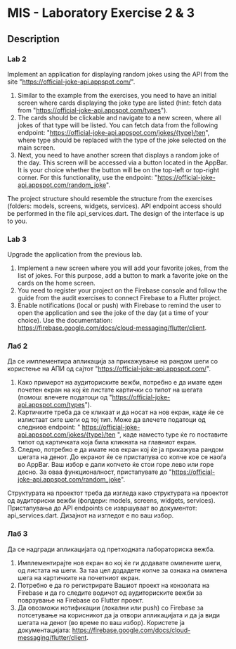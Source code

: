 # MIS - Laboratory Exercise 2 & 3

## Description

### Lab 2

Implement an application for displaying random jokes using the API from the site "https://official-joke-api.appspot.com/".

1. Similar to the example from the exercises, you need to have an initial screen where cards displaying the joke type are listed (hint: fetch data from "https://official-joke-api.appspot.com/types").
2. The cards should be clickable and navigate to a new screen, where all jokes of that type will be listed. You can fetch data from the following endpoint: "https://official-joke-api.appspot.com/jokes/{type}/ten", where type should be replaced with the type of the joke selected on the main screen.
3. Next, you need to have another screen that displays a random joke of the day. This screen will be accessed via a button located in the AppBar. It is your choice whether the button will be on the top-left or top-right corner. For this functionality, use the endpoint: "https://official-joke-api.appspot.com/random_joke".

The project structure should resemble the structure from the exercises (folders: models, screens, widgets, services). API endpoint access should be performed in the file api_services.dart. The design of the interface is up to you.

### Lab 3

Upgrade the application from the previous lab.

1. Implement a new screen where you will add your favorite jokes, from the list of jokes. For this purpose, add a button to mark a favorite joke on the cards on the home screen.
2. You need to register your project on the Firebase console and follow the guide from the audit exercises to connect Firebase to a Flutter project.
3. Enable notifications (local or push) with Firebase to remind the user to open the application and see the joke of the day (at a time of your choice). Use the documentation: https://firebase.google.com/docs/cloud-messaging/flutter/client.

### Лаб 2

Да се имплементира апликација за прикажување на рандом шеги со користење на АПИ од сајтот "https://official-joke-api.appspot.com/".

1. Како примерот на аудиториските вежби, потребно е да имате еден почетен екран на кој ќе листате картички со типот на шегата (помош: влечете податоци од "https://official-joke-api.appspot.com/types").
2. Картичките треба да се кликаат и да носат на нов екран, каде ќе се излистаат сите шеги од тој тип. Може да влечете податоци од следниов endpoint: " https://official-joke-api.appspot.com/jokes/{type}/ten ", каде наместо type ќе го поставите типот од картичката која била кликната на главниот екран.
3. Следно, потребно е да имате нов екран кој ќе ја прикажува рандом шегата на денот. До екранот ќе се пристапува со копче кое се наоѓа во AppBar. Ваш избор е дали копчето ќе стои горе лево или горе десно. За оваа функционалност, пристапувате до "https://official-joke-аpi.appspot.com/random_joke".

Структурата на проектот треба да изгледа како структурата на проектот од аудиториски вежби (фолдери: models, screens, widgets, services). Пристапувања до API endpoints се извршуваат во документот: api_services.dart. Дизајнот на изгледот е по ваш избор. 

### Лаб 3

Да се надгради апликацијата од претходната лабораториска вежба. 

1. Имплементирајте нов екран во кој ќе ги додавате омилените шеги, од листата на шеги. За таа цел додадете копче за ознака на омилена шега на картичките на почетниот екран. 
2. Потребно е да го регистрирате Вашиот проект на конзолата на Firebase и да го следите водичот од аудиториските вежби за поврзување на Firebase со Flutter проект.
3. Да овозможи нотификации (локални или push) со Firebase за потсетување на корисникот да ја отвори апликацијата и да ја види шегата на денот (во време по ваш избор). Користете ја документацијата: https://firebase.google.com/docs/cloud-messaging/flutter/client.

